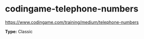 # codingame-telephone-numbers
https://www.codingame.com/training/medium/telephone-numbers

**Type:** Classic
